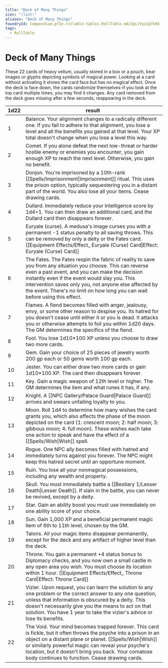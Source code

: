 ```yaml
---
title: "Deck of Many Things"
icon: ":list:"
aliases: "Deck of Many Things"
foundryId: Compendium.pf2e.rollable-tables.RollTable.mA13pL1Ypo1pYkK6
tags:
  - RollTable
---
```


# Deck of Many Things
These 22 cards of heavy vellum, usually stored in a box or a pouch, bear images or glyphs depicting symbols of magical power. Looking at a card without activating it shows the card face but has no magical effect. Once the deck is face down, the cards randomize themselves-if you look at the top card multiple times, you may find it changes. Any card removed from the deck goes missing after a few seconds, reappearing in the deck.

| 1d22 | result |
|------|--------|
| 1 | Balance. Your alignment changes to a radically different one. If you fail to adhere to that alignment, you lose a level and all the benefits you gained at that level. Your XP total doesn't change when you lose a level this way. |
| 2 | Comet. If you alone defeat the next low-threat or harder hostile enemy or enemies you encounter, you gain enough XP to reach the next level. Otherwise, you gain no benefit. |
| 3 | Donjon. You're imprisoned by a 10th-rank [[Spells/Imprisonment\|Imprisonment]] ritual. This uses the prison option, typically sequestering you in a distant part of the world. You also lose all your items. Cease drawing cards. |
| 4 | Dullard. Immediately reduce your Intelligence score by 1d4+1. You can then draw an additional card, and the Dullard card then disappears forever. |
| 5 | Euryale (curse). A medusa's image curses you with a permanent -1 status penalty to all saving throws. This can be removed by only a deity or the Fates card. [[Equipment Effects/Effect\_ Euryale (Curse) Card\|Effect: Euryale (Curse) Card]] |
| 6 | The Fates. The Fates respin the fabric of reality to save you from any situation you choose. This can reverse even a past event, and you can make the decision instantly even if the event would slay you. This intervention saves only you, not anyone else affected by the event. There's no limit on how long you can wait before using this effect. |
| 7 | Flames. A fiend becomes filled with anger, jealousy, envy, or some other reason to despise you. Its hatred for you doesn't cease until either it or you is dead. It attacks you or otherwise attempts to foil you within 1d20 days. The GM determines the specifics of the fiend. |
| 8 | Fool. You lose 1d10\*100 XP unless you choose to draw two more cards. |
| 9 | Gem. Gain your choice of 25 pieces of jewelry worth 200 gp each or 50 gems worth 100 gp each. |
| 10 | Jester. You can either draw two more cards or gain 1d10\*100 XP. The card then disappears forever. |
| 11 | Key. Gain a magic weapon of 12th level or higher. The GM determines the item and what runes it has, if any. |
| 12 | Knight. A [[NPC Gallery/Palace Guard\|Palace Guard]] arrives and swears unfailing loyalty to you. |
| 13 | Moon. Roll 1d4 to determine how many wishes the card grants you, which also affects the phase of the moon depicted on the card (1: crescent moon; 2: half moon; 3: gibbous moon; 4: full moon). These wishes each take one action to speak and have the effect of a [[Spells/Wish\|Wish]] spell. |
| 14 | Rogue. One NPC ally becomes filled with hatred and immediately turns against you forever. The NPC might keep this hatred secret until an opportune moment. |
| 15 | Ruin. You lose all your nonmagical possessions, including any wealth and property. |
| 16 | Skull. You must immediately battle a [[Bestiary 1/Lesser Death\|Lesser Death]]. If slain in the battle, you can never be revived, except by a deity. |
| 17 | Star. Gain an ability boost you must use immediately on one ability score of your choice. |
| 18 | Sun. Gain 1,000 XP and a beneficial permanent magic item of 6th to 11th level, chosen by the GM. |
| 19 | Talons. All your magic items disappear permanently, except for the deck and any artifact of higher level than the deck. |
| 20 | Throne. You gain a permanent +4 status bonus to Diplomacy checks, and you now own a small castle in any open area you wish. You must choose its location within 1 hour. [[Equipment Effects/Effect\_ Throne Card\|Effect: Throne Card]] |
| 21 | Vizier. Upon request, you can learn the solution to any one problem or the correct answer to any one question, unless that information is obscured by a deity. This doesn't necessarily give you the means to act on that solution. You have 1 year to take the vizier's advice or lose its benefits. |
| 22 | The Void. Your mind becomes trapped forever. This card is fickle, but it often throws the psyche into a prison in an object on a distant plane or planet. [[Spells/Wish\|Wish]] or similarly powerful magic can reveal your psyche's location, but it doesn't bring you back. Your comatose body continues to function. Cease drawing cards. |
